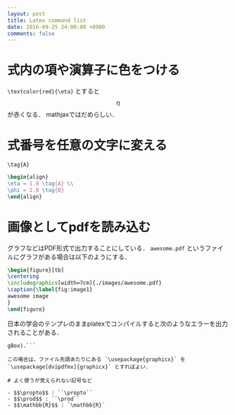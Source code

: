 ```yaml
---
layout: post
title: Latex command list
date: 2016-09-25 24:00:00 +0900
comments: false
---
```



# 式内の項や演算子に色をつける

`\textcolor{red}{\eta}` とすると $$\eta$$ が赤くなる．
mathjaxではだめらしい．

# 式番号を任意の文字に変える

`\tag{A}`

```tex
\begin{align}
\eta = 1.0 \tag{A} \\
\phi = 2.0 \tag{B}
\end{align}
```

# 画像としてpdfを読み込む

グラフなどはPDF形式で出力することにしている．
`awesome.pdf` というファイルにグラフがある場合は以下のようにする．


```tex
\begin{figure}[tb]
\centering
\includegraphics[width=7cm]{./images/awesome.pdf}
\caption{\label{fig:image1}
awesome image
}
\end{figure}
```

日本の学会のテンプレのままplatexでコンパイルすると次のようなエラーを出力されることがある．

```! LaTeX Error: Cannot determine size of graphic in ./images/lda.pdf (no Boundin
gBox).```

この場合は，ファイル先頭あたりにある `\usepackage{graphicx}` を `\usepackage[dvipdfmx]{graphicx}` とすればよい．

# よく使うが覚えられない記号など

- $$\propto$$ : ``\propto``
- $$\prod$$ : ``\prod``
- $$\mathbb{R}$$ : `\mathbb{R}`
